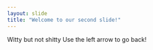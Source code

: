 ```yaml
---
layout: slide
title: "Welcome to our second slide!"
---
```

Witty but not shitty
Use the left arrow to go back!

